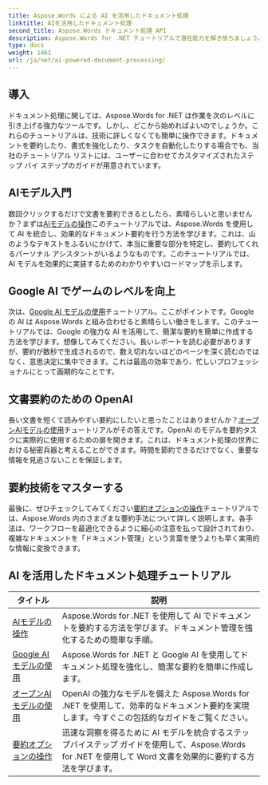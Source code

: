 ```yaml
---
title: Aspose.Words による AI を活用したドキュメント処理
linktitle: AIを活用したドキュメント処理
second_title: Aspose.Words ドキュメント処理 API
description: Aspose.Words for .NET チュートリアルで潜在能力を解き放ちましょう。AI を活用したソリューションでドキュメント処理を強化し、迅速かつ効果的な結果を得る方法を学びます。
type: docs
weight: 1461
url: /ja/net/ai-powered-document-processing/
---
```

## 導入

ドキュメント処理に関しては、Aspose.Words for .NET は作業を次のレベルに引き上げる強力なツールです。しかし、どこから始めればよいのでしょうか。これらのチュートリアルは、技術に詳しくなくても簡単に操作できます。ドキュメントを要約したり、書式を強化したり、タスクを自動化したりする場合でも、当社のチュートリアル リストには、ユーザーに合わせてカスタマイズされたステップ バイ ステップのガイドが用意されています。

## AIモデル入門

数回クリックするだけで文書を要約できるとしたら、素晴らしいと思いませんか？まずは[AIモデルの操作](./working-with-ai-model/)このチュートリアルでは、Aspose.Words を使用して AI を統合し、効果的なドキュメント要約を行う方法を学びます。これは、山のようなテキストをふるいにかけて、本当に重要な部分を特定し、要約してくれるパーソナル アシスタントがいるようなものです。このチュートリアルでは、AI モデルを効果的に実装するためのわかりやすいロードマップを示します。 

## Google AI でゲームのレベルを向上

次は、[Google AI モデルの使用](./working-with-google-ai-model/)チュートリアル。ここがポイントです。Google の AI は Aspose.Words と組み合わせると素晴らしい働きをします。このチュートリアルでは、Google の強力な AI を活用して、簡潔な要約を簡単に作成する方法を学びます。想像してみてください。長いレポートを読む必要がありますが、要約が数秒で生成されるので、数え切れないほどのページを深く読むのではなく、意思決定に集中できます。これは最高の効率であり、忙しいプロフェッショナルにとって画期的なことです。

## 文書要約のための OpenAI

長い文書を短くて読みやすい要約にしたいと思ったことはありませんか？[オープンAIモデルの使用](./working-with-open-ai-model/)チュートリアルがその答えです。OpenAI のモデルを要約タスクに実際的に使用するための扉を開きます。これは、ドキュメント処理の世界における秘密兵器と考えることができます。時間を節約できるだけでなく、重要な情報を見逃さないことを保証します。

## 要約技術をマスターする

最後に、ぜひチェックしてみてください[要約オプションの操作](./working-with-summarize-options/)チュートリアルでは、Aspose.Words 内のさまざまな要約手法について詳しく説明します。各手法は、ワークフローを最適化できるように細心の注意を払って設計されており、複雑なドキュメントを「ドキュメント管理」という言葉を使うよりも早く実用的な情報に変換できます。 

 ## AI を活用したドキュメント処理チュートリアル
| タイトル | 説明 |
| --- | --- |
| [AIモデルの操作](./working-with-ai-model/) | Aspose.Words for .NET を使用して AI でドキュメントを要約する方法を学びます。ドキュメント管理を強化するための簡単な手順。 |
| [Google AI モデルの使用](./working-with-google-ai-model/) | Aspose.Words for .NET と Google AI を使用してドキュメント処理を強化し、簡潔な要約を簡単に作成します。 |
| [オープンAIモデルの使用](./working-with-open-ai-model/) | OpenAI の強力なモデルを備えた Aspose.Words for .NET を使用して、効率的なドキュメント要約を実現します。今すぐこの包括的なガイドをご覧ください。 |
| [要約オプションの操作](./working-with-summarize-options/) | 迅速な洞察を得るために AI モデルを統合するステップバイステップ ガイドを使用して、Aspose.Words for .NET を使用して Word 文書を効果的に要約する方法を学びます。 |